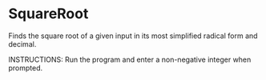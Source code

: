 # SquareRoot
Finds the square root of a given input in its most simplified radical form and decimal.

INSTRUCTIONS: Run the program and enter a non-negative integer when prompted.
